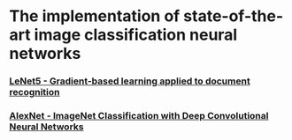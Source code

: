 # The implementation of state-of-the-art image classification neural networks

### [LeNet5 - Gradient-based learning applied to document recognition](lenet5/readme.md)

### [AlexNet - ImageNet Classification with Deep Convolutional Neural Networks](alexnet/readme.md)